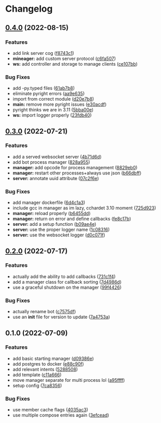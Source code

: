 # Changelog

## [0.4.0](https://github.com/ooliver1/minecat/compare/v0.3.0...v0.4.0) (2022-08-15)


### Features

* add link server cog ([f8743c1](https://github.com/ooliver1/minecat/commit/f8743c1564db9863bcc3f273c63242a729047924))
* **mineager:** add custom server protocol ([c6fa507](https://github.com/ooliver1/minecat/commit/c6fa50796024726dd12d00bd62c017f6a459d119))
* **ws:** add controller and storage to manage clients ([ce107bb](https://github.com/ooliver1/minecat/commit/ce107bb9b5b62caa9abc96ded0e44ca4010cbde6))


### Bug Fixes

* add -py.typed files ([61ab7b8](https://github.com/ooliver1/minecat/commit/61ab7b8b5a4e95fc510410e0ac9f1629bd79c1ee))
* eliminate pyright errors ([aa9e635](https://github.com/ooliver1/minecat/commit/aa9e635232509e619a8f7f7ed8800b2a576cbee8))
* import from correct module ([d20e7b8](https://github.com/ooliver1/minecat/commit/d20e7b808cf7c8fe559cc14c29a67cc8bb25681e))
* **main:** remove more pyright issues ([e30acdf](https://github.com/ooliver1/minecat/commit/e30acdf2c3baa85b5de20799df072c728b28a543))
* pyright thinks we are in 3.11 ([5bba00e](https://github.com/ooliver1/minecat/commit/5bba00e545bdc0dfed36360c2b74fa1c0ffe1b4b))
* **ws:** import logger properly ([23fdb40](https://github.com/ooliver1/minecat/commit/23fdb40bfe118e60273e7189315595c3a9d2d9d0))

## [0.3.0](https://github.com/ooliver1/minecat/compare/v0.2.0...v0.3.0) (2022-07-21)


### Features

* add a served websocket server ([4b71d6d](https://github.com/ooliver1/minecat/commit/4b71d6d78d05366ed2bc10b0818c2ca4cf5c1c09))
* add bot process manager ([828a955](https://github.com/ooliver1/minecat/commit/828a95531a46553095503278ff67d23f0faf3ec4))
* **manager:** add opcode for process management ([8829eb0](https://github.com/ooliver1/minecat/commit/8829eb0440954a217a93b9635cc5bc16caf6afc0))
* **manager:** restart other processes+always use json ([b66dbff](https://github.com/ooliver1/minecat/commit/b66dbff50100c722db40bd024be831f42f75adc7))
* **server:** annotate uuid attribute ([07c2f6e](https://github.com/ooliver1/minecat/commit/07c2f6eb484b9d709cce9506f3352b2dafa97b0e))


### Bug Fixes

* add manager dockerfile ([6d4c1a3](https://github.com/ooliver1/minecat/commit/6d4c1a3b84c1dedfe90080ff5c08f348a023456e))
* include gcc in manager as im lazy, cchardet 3.10 moment ([725d923](https://github.com/ooliver1/minecat/commit/725d923d3129ae36a7c1220ee1769e9c94d06e30))
* **manager:** reload properly ([b6455dd](https://github.com/ooliver1/minecat/commit/b6455dd2560e3fab0e486e16728567f8a393ef4e))
* **manager:** return on error and define callbacks ([fe8c17b](https://github.com/ooliver1/minecat/commit/fe8c17b12f52e03c2fe62802596c84a95b3c972c))
* **server:** add a setup function ([b09ae4e](https://github.com/ooliver1/minecat/commit/b09ae4ed160a83ca955cae82f5269a026454769c))
* **server:** use the proper logger name ([1c08316](https://github.com/ooliver1/minecat/commit/1c08316f6a3f54afd3da4c5e89dcb509d2f29528))
* **server:** use the websocket logger ([d0c071f](https://github.com/ooliver1/minecat/commit/d0c071fd40f1ece458a04f01be9dd3ac2feef359))

## [0.2.0](https://github.com/ooliver1/minecat/compare/v0.1.0...v0.2.0) (2022-07-17)


### Features

* actually add the ability to add callbacks ([731c1f4](https://github.com/ooliver1/minecat/commit/731c1f452c450108990ae1a1b51c5b6a28b9e6b2))
* add a manager class for callback sorting ([7d4986d](https://github.com/ooliver1/minecat/commit/7d4986d29fb83b8b047e4ef382af92b17ad2c94e))
* use a graceful shutdown on the manager ([99f4426](https://github.com/ooliver1/minecat/commit/99f44260a3ad32d5927bac788e5472e416e672ed))


### Bug Fixes

* actually rename bot ([c7575df](https://github.com/ooliver1/minecat/commit/c7575df06da18fd7e0dc253478c82a68664484e1))
* use an __init__ file for version to update ([7a4753a](https://github.com/ooliver1/minecat/commit/7a4753ad5e320679802b9546b8128be508739c58))

## 0.1.0 (2022-07-09)


### Features

* add basic starting manager ([d09386e](https://github.com/ooliver1/minecat/commit/d09386e80b11fe8bc7f182215650eea888f590a7))
* add postgres to docker ([e88c90f](https://github.com/ooliver1/minecat/commit/e88c90f6876f6eb5e827e5c94793a9a5d246261d))
* add relevant intents ([5288508](https://github.com/ooliver1/minecat/commit/5288508da8a994c4b3019f0dd6b7e8fda9a7b9f9))
* add template ([c11a666](https://github.com/ooliver1/minecat/commit/c11a6661ff7a8c803be74063bc17ed555271e1c6))
* move manager separate for multi process lol ([a95ffff](https://github.com/ooliver1/minecat/commit/a95ffff0832fd1c262ce12958012db855f551aad))
* setup config ([7ca8356](https://github.com/ooliver1/minecat/commit/7ca8356ce551014873518fa5e55d84001e4d7810))


### Bug Fixes

* use member cache flags ([4035ac3](https://github.com/ooliver1/minecat/commit/4035ac391205dbf9c37e40a00a52c81b8539fa5c))
* use multiple compose entries again ([3efcead](https://github.com/ooliver1/minecat/commit/3efcead1fa8b202449a06a17450cafc8a408fce0))
